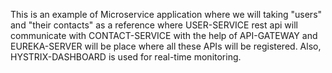 This is an example of Microservice application where we will taking "users" and "their contacts" as a reference where USER-SERVICE rest api will communicate with CONTACT-SERVICE with the help of API-GATEWAY and EUREKA-SERVER will be place where all these APIs will be registered. Also, HYSTRIX-DASHBOARD is used for real-time monitoring.